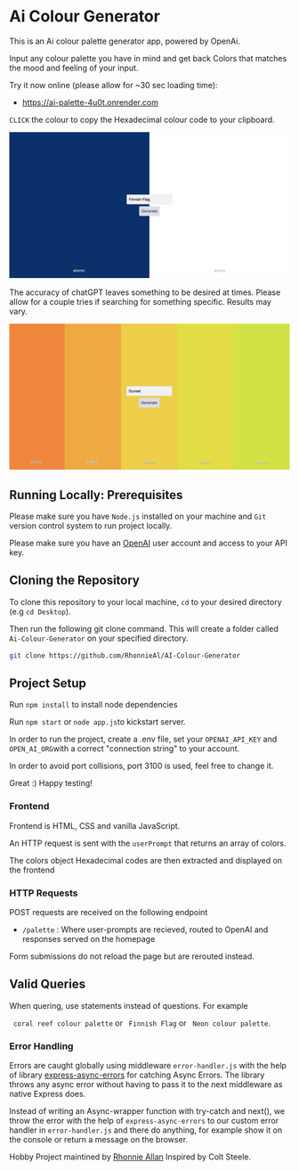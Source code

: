 # Ai Colour Generator

This is an Ai colour palette generator app, powered by OpenAi.

Input any colour palette you have in mind and get back Colors that matches the
mood and feeling of your input.

Try it now online (please allow for ~30 sec loading time):

- https://ai-palette-4u0t.onrender.com

`CLICK` the colour to copy the Hexadecimal colour code to your clipboard.

![Ai-Colour-Generator](https://github.com/RhonnieAl/AI-Colour-Generator/blob/master/screenshots/Screenshot1.png)

The accuracy of chatGPT leaves something to be desired at times. Please allow
for a couple tries if searching for something specific. Results may vary.

![Ai-Colour-Generator](https://github.com/RhonnieAl/AI-Colour-Generator/blob/master/screenshots/Screenshot2.png)

## Running Locally: Prerequisites

Please make sure you have `Node.js` installed on your machine and `Git` version
control system to run project locally.

Please make sure you have an
[OpenAI](https://platform.openai.com/docs/api-reference/introduction) user
account and access to your API key.

## Cloning the Repository

To clone this repository to your local machine, `cd` to your desired directory
(e.g `cd Desktop`).

Then run the following git clone command. This will create a folder called
`Ai-Colour-Generator` on your specified directory.

```sh
git clone https://github.com/RhonnieAl/AI-Colour-Generator
```

## Project Setup

Run `npm install` to install node dependencies

Run `npm start` or `node app.js`to kickstart server.

In order to run the project, create a .env file, set your `OPENAI_API_KEY` and
`OPEN_AI_ORG`with a correct "connection string" to your account.

In order to avoid port collisions, port 3100 is used, feel free to change it.

Great :) Happy testing!

### Frontend

Frontend is HTML, CSS and vanilla JavaScript.

An HTTP request is sent with the `userPrompt` that returns an array of colors.

The colors object Hexadecimal codes are then extracted and displayed on the
frontend

### HTTP Requests

POST requests are received on the following endpoint

- `/palette` : Where user-prompts are recieved, routed to OpenAI and responses
  served on the homepage

Form submissions do not reload the page but are rerouted instead.

## Valid Queries

When quering, use statements instead of questions. For example

` coral reef colour palette` or ` Finnish Flag` or ` Neon colour palette`.

### Error Handling

Errors are caught globally using middleware `error-handler.js` with the help of
library
[express-async-errors](https://www.npmjs.com/package/express-async-errors) for
catching Async Errors. The library throws any async error without having to pass
it to the next middleware as native Express does.

Instead of writing an Async-wrapper function with try-catch and next(), we throw
the error with the help of `express-async-errors` to our custom error handler in
`error-handler.js` and there do anything, for example show it on the console or
return a message on the browser.

Hobby Project maintined by [Rhonnie Allan](https://github.com/RhonnieAl)
Inspired by Colt Steele.
